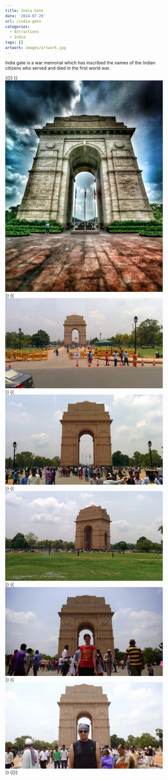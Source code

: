 ```yaml
---
title: India Gate
date: '2014-07-29'
url: /india-gate
categories:
  - Attractions
  - India
tags: []
artwork: images/artwork.jpg
---
```


India gate is a war memorial which has inscribed the names of the Indian citizens who served and died in the first world war.


{{<gallery>}}
  {{<img src="images/PANO_20140729_12451522.jpg" title="India Gate" oriantation="portrait">}}
  {{<img src="images/IMG_20140729_123757.jpg">}}
  {{<img src="images/IMG_20140729_124217.jpg">}}
  {{<img src="images/IMG_20140729_124047.jpg">}}
  {{<img src="images/DSC00553.jpg">}}
  {{<img src="images/DSC00550.jpg">}}
{{</gallery>}}
